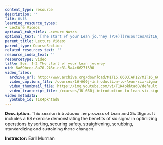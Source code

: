 ```yaml
---
content_type: resource
description: ''
file: null
learning_resource_types:
- Lecture Videos
optional_tab_title: Lecture Notes
optional_text: '[The start of your Lean journey (PDF)](resources/mit16_660jiap12_1-2)'
parent_title: Lecture Videos
parent_type: CourseSection
related_resources_text: ''
resource_index_text: ''
resourcetype: Video
title: Ses. 1-2 The start of your Lean journey
uid: 6a69bcec-8a70-246c-cc33-5a4c6627f390
video_files:
  archive_url: http://www.archive.org/download/MIT16.660JIAP12/MIT16_660JIAP12_ses1-2_300k.mp4
  video_captions_file: /courses/16-660j-introduction-to-lean-six-sigma-methods-january-iap-2012/27bb3566a62158cdbec2d8a618293bac_T1K4pkhtad8.vtt
  video_thumbnail_file: https://img.youtube.com/vi/T1K4pkhtad8/default.jpg
  video_transcript_file: /courses/16-660j-introduction-to-lean-six-sigma-methods-january-iap-2012/0c86200e5a7c9326982fc171cdb75f93_T1K4pkhtad8.pdf
video_metadata:
  youtube_id: T1K4pkhtad8
---
```


**Description:** This session introduces the process of Lean and Six Sigma. It includes a 6S exercise demonstrating the benefits of six sigma in optimizing operations by sorting, securing safety, straightening, scrubbing, standardizing and sustaining these changes.

**Instructor:** Earll Murman